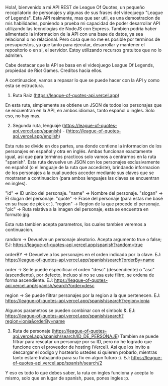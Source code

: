 Hola!, bienvenido a mi API REST de League Of Quotes, un pequeño recopilatorio de personajes y algunas de sus frases del videojuego "League of Legends".
Esta API realmente, mas que ser util, es una demostracion de mis habilidades, poniendo a prueba mi capacidad de poder desarrollar API utilizando las tecnologias de NodeJS con Express.
Tambien podria haber alimentado la informacion de la API con una base de datos, ya sea relacional o no relacional. Pero cosa que no me es posible por terminos de presupuestos, ya que
tanto para ejecutar, desarrollar y mantener el repositorio o en si, el servidor. Estoy utilizando recursos gratuitos que no lo admiten.

Cabe destacar que la API se basa en el videojuego League Of Legends, propiedad de Riot Games. Creditos hacia ellos.

A continuacion, vamos a repasar lo que se puede hacer con la API y como esta se estructura.

1. Ruta Raiz (https://league-of-quotes-api.vercel.app)

En esta ruta, simplemente se obtiene un JSON de todos los personajes que se encuentran en la API, en ambos idiomas, tanto español o ingles. Solo eso, no hay mas.

2. Segunda ruta, lenguaje (https://league-of-quotes-api.vercel.app/spanish) - (https://league-of-quotes-api.vercel.app/english)

Esta ruta se divide en dos partes, una donde contiene la informacion de los personajes en español y otra en inglés. Ambas funcionan exactamente igual, asi que para terminos practicos solo vamos a
centrarnos en la ruta "spanish".
Esta ruta devuelve un JSON con los personajes exclusivamente en español (o el lenguaje de la ruta que accediste), brindando informacion de los personajes a la cual puedes acceder mediante sus claves
que se mostraran a continuacion (para ambos lenguajes las claves se encuentran en ingles).

"id" -> ID unico del personaje.
"name" -> Nombre del personaje.
"slogan" -> El slogan del personaje.
"quote" -> Frase del personaje (para estas me basé en su frase de pick c: ).
"region" -> Region de la que procede el personaje.
"pic" -> Ruta relativa a la imagen del personaje, esta se encuentra en formato jpg.

Esta ruta tambien acepta parametros, los cuales tambien veremos a continuacion.

random -> Devuelve un personaje aleatorio. Acepta argumento true o false;
EJ: https://league-of-quotes-api.vercel.app/spanish?random=true

orderBY -> Devuelve a los personajes en el orden indicado por la clave.
EJ: https://league-of-quotes-api.vercel.app/spanish/search?orderBy=name

order -> Se le puede especificar el orden "desc" (descendiente) o "asc" (ascendiente), por defecto, incluso si no se usa este filtro, se ordena de forma ascendiente.
EJ: https://league-of-quotes-api.vercel.app/spanish/search?order=desc

region -> Se puede filtrar personajes por la region a la que pertenecen.
EJ: https://league-of-quotes-api.vercel.app/spanish/search?region=ionia

Algunos parametros se pueden combinar con el simbolo &.
EJ: https://league-of-quotes-api.vercel.app/spanish/search?region=ionia&orderBy=name

3. Ruta de personaje (https://league-of-quotes-api.vercel.app/spanish/search/ID_DE_PERSONAJE)
Tambien se puede filtrar para rescatar un personaje por su ID, pero no he logrado que funcione con el proveedor de hosting (Vercel).
Asi que los invito a descargar el codigo y hostearlo ustedes si quieren probarlo, mientras tanto estare trabajando para su fix en algun futuro :).
EJ: https://league-of-quotes-api.vercel.app/spanish/search/2

Y eso es todo lo que debes saber, la ruta en ingles funciona y acepta lo mismo, solo que en lugar de spanish, pues, pones ingles :p.
